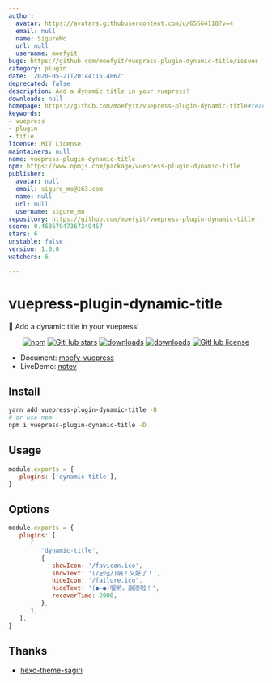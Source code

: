 ```yaml
---
author:
  avatar: https://avatars.githubusercontent.com/u/65664118?v=4
  email: null
  name: SigureMo
  url: null
  username: moefyit
bugs: https://github.com/moefyit/vuepress-plugin-dynamic-title/issues
category: plugin
date: '2020-05-21T20:44:15.486Z'
deprecated: false
description: Add a dynamic title in your vuepress!
downloads: null
homepage: https://github.com/moefyit/vuepress-plugin-dynamic-title#readme
keywords:
- vuepress
- plugin
- title
license: MIT License
maintainers: null
name: vuepress-plugin-dynamic-title
npm: https://www.npmjs.com/package/vuepress-plugin-dynamic-title
publisher:
  avatar: null
  email: sigure_mo@163.com
  name: null
  url: null
  username: sigure_mo
repository: https://github.com/moefyit/vuepress-plugin-dynamic-title
score: 0.46367947367249457
stars: 6
unstable: false
version: 1.0.0
watchers: 6

---
```


# vuepress-plugin-dynamic-title <GitHubLink repo="moefyit/vuepress-plugin-dynamic-title"/>

:eyes: Add a dynamic title in your vuepress!

<p align="center">
   <a href="https://www.npmjs.com/package/vuepress-plugin-dynamic-title" target="_blank"><img alt="npm" src="https://img.shields.io/npm/v/vuepress-plugin-dynamic-title.svg"></a>
   <a href="https://github.com/moefyit/vuepress-plugin-dynamic-title/stargazers" target="_blank"><img alt="GitHub stars" src="https://img.shields.io/github/stars/moefyit/vuepress-plugin-dynamic-title"></a>
   <a href="https://www.npmjs.com/package/vuepress-plugin-dynamic-title" target="_blank"><img alt="downloads" src="https://img.shields.io/npm/dt/vuepress-plugin-dynamic-title.svg"></a>
   <a href="https://www.npmjs.com/package/vuepress-plugin-dynamic-title" target="_blank"><img alt="downloads" src="https://img.shields.io/npm/dm/vuepress-plugin-dynamic-title.svg"></a>
   <a href="https://github.com/moefyit/vuepress-plugin-dynamic-title/blob/master/LICENSE" target="_blank"><img alt="GitHub license" src="https://img.shields.io/github/license/moefyit/vuepress-plugin-dynamic-title"></a>
</p>

-  Document: [moefy-vuepress](https://moefyit.github.io/moefy-vuepress/)
-  LiveDemo: [notev](https://www.sigure.xyz/)

## Install

```bash
yarn add vuepress-plugin-dynamic-title -D
# or use npm
npm i vuepress-plugin-dynamic-title -D
```

## Usage

```javascript
module.exports = {
   plugins: ['dynamic-title'],
}
```

## Options

```js
module.exports = {
   plugins: [
      [
         'dynamic-title',
         {
            showIcon: '/favicon.ico',
            showText: '(/≧▽≦/)咦！又好了！',
            hideIcon: '/failure.ico',
            hideText: '(●—●)喔哟，崩溃啦！',
            recoverTime: 2000,
         },
      ],
   ],
}
```

## Thanks

-  [hexo-theme-sagiri](https://github.com/DIYgod/diygod.me/blob/master/themes/sagiri/src/title.js)
